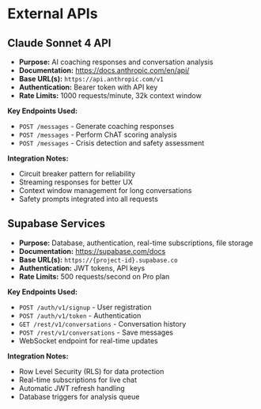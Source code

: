 # External APIs

## Claude Sonnet 4 API

- **Purpose:** AI coaching responses and conversation analysis
- **Documentation:** https://docs.anthropic.com/en/api/
- **Base URL(s):** `https://api.anthropic.com/v1`
- **Authentication:** Bearer token with API key
- **Rate Limits:** 1000 requests/minute, 32k context window

**Key Endpoints Used:**

- `POST /messages` - Generate coaching responses
- `POST /messages` - Perform ChAT scoring analysis
- `POST /messages` - Crisis detection and safety assessment

**Integration Notes:** 
- Circuit breaker pattern for reliability
- Streaming responses for better UX
- Context window management for long conversations
- Safety prompts integrated into all requests

## Supabase Services

- **Purpose:** Database, authentication, real-time subscriptions, file storage
- **Documentation:** https://supabase.com/docs
- **Base URL(s):** `https://{project-id}.supabase.co`
- **Authentication:** JWT tokens, API keys
- **Rate Limits:** 500 requests/second on Pro plan

**Key Endpoints Used:**

- `POST /auth/v1/signup` - User registration
- `POST /auth/v1/token` - Authentication
- `GET /rest/v1/conversations` - Conversation history
- `POST /rest/v1/conversations` - Save messages
- WebSocket endpoint for real-time updates

**Integration Notes:**
- Row Level Security (RLS) for data protection
- Real-time subscriptions for live chat
- Automatic JWT refresh handling
- Database triggers for analysis queue
